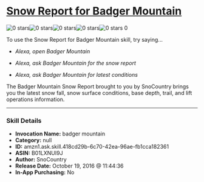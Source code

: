 # [Snow Report for Badger Mountain](http://alexa.amazon.com/#skills/amzn1.ask.skill.418cd29b-6c70-42ea-96ae-fb1cca182361)
![0 stars](../../images/ic_star_border_black_18dp_1x.png)![0 stars](../../images/ic_star_border_black_18dp_1x.png)![0 stars](../../images/ic_star_border_black_18dp_1x.png)![0 stars](../../images/ic_star_border_black_18dp_1x.png)![0 stars](../../images/ic_star_border_black_18dp_1x.png) 0

To use the Snow Report for Badger Mountain skill, try saying...

* *Alexa, open Badger Mountain*

* *Alexa, ask Badger Mountain for the snow report*

* *Alexa, ask Badger Mountain for latest conditions*

The Badger Mountain Snow Report brought to you by SnoCountry brings you the latest snow fall, snow surface conditions,  base depth, trail, and lift operations information.

***

### Skill Details

* **Invocation Name:** badger mountain
* **Category:** null
* **ID:** amzn1.ask.skill.418cd29b-6c70-42ea-96ae-fb1cca182361
* **ASIN:** B01LXNUI9J
* **Author:** SnoCountry
* **Release Date:** October 19, 2016 @ 11:44:36
* **In-App Purchasing:** No
